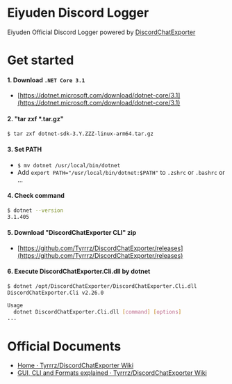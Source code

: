# Eiyuden Discord Logger
Eiyuden Official Discord Logger powered by [DiscordChatExporter](https://github.com/Tyrrrz/DiscordChatExporter)

# Get started
#### 1. Download `.NET Core 3.1`
- [https://dotnet.microsoft.com/download/dotnet-core/3.1](https://dotnet.microsoft.com/download/dotnet-core/3.1)

#### 2. "tar zxf *.tar.gz"

```sh
$ tar zxf dotnet-sdk-3.Y.ZZZ-linux-arm64.tar.gz
```

#### 3. Set PATH
- `$ mv dotnet /usr/local/bin/dotnet`
- Add `export PATH="/usr/local/bin/dotnet:$PATH"` to `.zshrc` or `.bashrc` or ...

#### 4. Check command

```sh
$ dotnet --version
3.1.405
```

#### 5. Download "DiscordChatExporter CLI" zip
- [https://github.com/Tyrrrz/DiscordChatExporter/releases](https://github.com/Tyrrrz/DiscordChatExporter/releases)

#### 6. Execute DiscordChatExporter.Cli.dll by dotnet

```sh
$ dotnet /opt/DiscordChatExporter/DiscordChatExporter.Cli.dll
DiscordChatExporter.Cli v2.26.0

Usage
  dotnet DiscordChatExporter.Cli.dll [command] [options]
...
```

# Official Documents
- [Home · Tyrrrz/DiscordChatExporter Wiki](https://github.com/Tyrrrz/DiscordChatExporter/wiki)
- [GUI, CLI and Formats explained · Tyrrrz/DiscordChatExporter Wiki](https://github.com/Tyrrrz/DiscordChatExporter/wiki/GUI%2C-CLI-and-Formats-explained#using-the-cli-)
